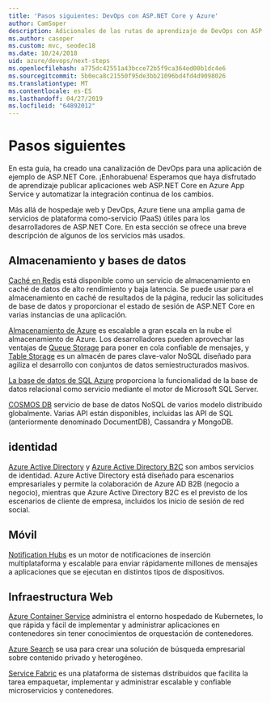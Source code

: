 ```yaml
---
title: 'Pasos siguientes: DevOps con ASP.NET Core y Azure'
author: CamSoper
description: Adicionales de las rutas de aprendizaje de DevOps con ASP.NET Core y Azure.
ms.author: casoper
ms.custom: mvc, seodec18
ms.date: 10/24/2018
uid: azure/devops/next-steps
ms.openlocfilehash: a775dc42551a43bcce72b5f9ca364ed00b1dc4e6
ms.sourcegitcommit: 5b0eca8c21550f95de3bb21096bd4fd4d9098026
ms.translationtype: MT
ms.contentlocale: es-ES
ms.lasthandoff: 04/27/2019
ms.locfileid: "64892012"
---
```

# <a name="next-steps"></a>Pasos siguientes

En esta guía, ha creado una canalización de DevOps para una aplicación de ejemplo de ASP.NET Core. ¡Enhorabuena! Esperamos que haya disfrutado de aprendizaje publicar aplicaciones web ASP.NET Core en Azure App Service y automatizar la integración continua de los cambios.

Más allá de hospedaje web y DevOps, Azure tiene una amplia gama de servicios de plataforma como-servicio (PaaS) útiles para los desarrolladores de ASP.NET Core. En esta sección se ofrece una breve descripción de algunos de los servicios más usados.

## <a name="storage-and-databases"></a>Almacenamiento y bases de datos

[Caché en Redis](/azure/redis-cache/) está disponible como un servicio de almacenamiento en caché de datos de alto rendimiento y baja latencia. Se puede usar para el almacenamiento en caché de resultados de la página, reducir las solicitudes de base de datos y proporcionar el estado de sesión de ASP.NET Core en varias instancias de una aplicación.

[Almacenamiento de Azure](/azure/storage/) es escalable a gran escala en la nube el almacenamiento de Azure. Los desarrolladores pueden aprovechar las ventajas de [Queue Storage](/azure/storage/queues/storage-queues-introduction) para poner en cola confiable de mensajes, y [Table Storage](/azure/storage/tables/table-storage-overview) es un almacén de pares clave-valor NoSQL diseñado para agiliza el desarrollo con conjuntos de datos semiestructurados masivos.

[La base de datos de SQL Azure](/azure/sql-database/) proporciona la funcionalidad de la base de datos relacional como servicio mediante el motor de Microsoft SQL Server.

[COSMOS DB](/azure/cosmos-db/) servicio de base de datos NoSQL de varios modelo distribuido globalmente. Varias API están disponibles, incluidas las API de SQL (anteriormente denominado DocumentDB), Cassandra y MongoDB.

## <a name="identity"></a>identidad

[Azure Active Directory](/azure/active-directory/) y [Azure Active Directory B2C](/azure/active-directory-b2c/) son ambos servicios de identidad. Azure Active Directory está diseñado para escenarios empresariales y permite la colaboración de Azure AD B2B (negocio a negocio), mientras que Azure Active Directory B2C es el previsto de los escenarios de cliente de empresa, incluidos los inicio de sesión de red social.

## <a name="mobile"></a>Móvil

[Notification Hubs](/azure/notification-hubs/) es un motor de notificaciones de inserción multiplataforma y escalable para enviar rápidamente millones de mensajes a aplicaciones que se ejecutan en distintos tipos de dispositivos.

## <a name="web-infrastructure"></a>Infraestructura Web

[Azure Container Service](/azure/aks/) administra el entorno hospedado de Kubernetes, lo que rápida y fácil de implementar y administrar aplicaciones en contenedores sin tener conocimientos de orquestación de contenedores.

[Azure Search](/azure/search/) se usa para crear una solución de búsqueda empresarial sobre contenido privado y heterogéneo.

[Service Fabric](/azure/service-fabric/) es una plataforma de sistemas distribuidos que facilita la tarea empaquetar, implementar y administrar escalable y confiable microservicios y contenedores.
